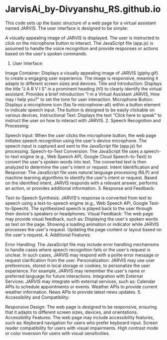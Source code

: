 # JarvisAi_by-Divyanshu_RS.github.io

This code sets up the basic structure of a web page for a virtual assistant named JARVIS. The user interface is designed to be simple:

A visually appealing image of JARVIS is displayed.
The user is instructed to click on the microphone button to interact.
The JavaScript file (app.js) is assumed to handle the voice recognition and provide responses or actions based on the user's spoken commands.


1. User Interface:

Image Container:
Displays a visually appealing image of JARVIS (giphy.gif) to create a engaging user experience.
The image is responsive, meaning it adapts to different screen sizes and devices.
Title and Introduction:
Displays the title "J A R V I S" in a prominent heading (h1) to clearly identify the virtual assistant.
Provides a brief introduction "I m a Virtual Assistant JARVIS, How may i help you?" to set the tone for user interaction.
Microphone Button:
Displays a microphone icon (fas fa-microphone-alt) within a button element to indicate speech input.
The button is designed to be easily clickable on various devices.
Instructional Text:
Displays the text "Click here to speak" to instruct the user on how to interact with JARVIS.
2. Speech Recognition and Processing:

Speech Input:
When the user clicks the microphone button, the web page initiates speech recognition using the user's device microphone.
The speech input is captured and sent to the JavaScript file (app.js) for processing.
Speech-to-Text Conversion:
The JavaScript file uses a speech-to-text engine (e.g., Web Speech API, Google Cloud Speech-to-Text) to convert the user's spoken words into text.
The converted text is then analyzed to determine the user's intent or request.
Intent Identification and Response:
The JavaScript file uses natural language processing (NLP) and machine learning algorithms to identify the user's intent or request.
Based on the identified intent, JARVIS responds with a relevant answer, performs an action, or provides additional information.
3. Response and Feedback:

Text-to-Speech Synthesis:
JARVIS's response is converted from text to speech using a text-to-speech engine (e.g., Web Speech API, Google Text-to-Speech).
The synthesized speech is played back to the user through their device's speakers or headphones.
Visual Feedback:
The web page may provide visual feedback, such as:
Displaying the user's spoken words as text on the page.
Showing a loading animation or indicator while JARVIS processes the user's request.
Updating the page content or layout based on the user's request.
4. Additional Features:

Error Handling:
The JavaScript file may include error handling mechanisms to handle cases where speech recognition fails or the user's request is unclear.
In such cases, JARVIS may respond with a polite error message or request clarification from the user.
Personalization:
JARVIS may use user preferences, stored in local storage or cookies, to personalize the user experience.
For example, JARVIS may remember the user's name or preferred language for future interactions.
Integration with External Services:
JARVIS may integrate with external services, such as:
Calendar APIs to schedule appointments or events.
Weather APIs to provide current weather information.
News APIs to provide latest news updates.
5. Accessibility and Compatibility:

Responsive Design:
The web page is designed to be responsive, ensuring that it adapts to different screen sizes, devices, and orientations.
Accessibility Features:
The web page may include accessibility features, such as:
Keyboard navigation for users who prefer keyboard input.
Screen reader compatibility for users with visual impairments.
High contrast mode or color inversion for users with visual sensitivities.
